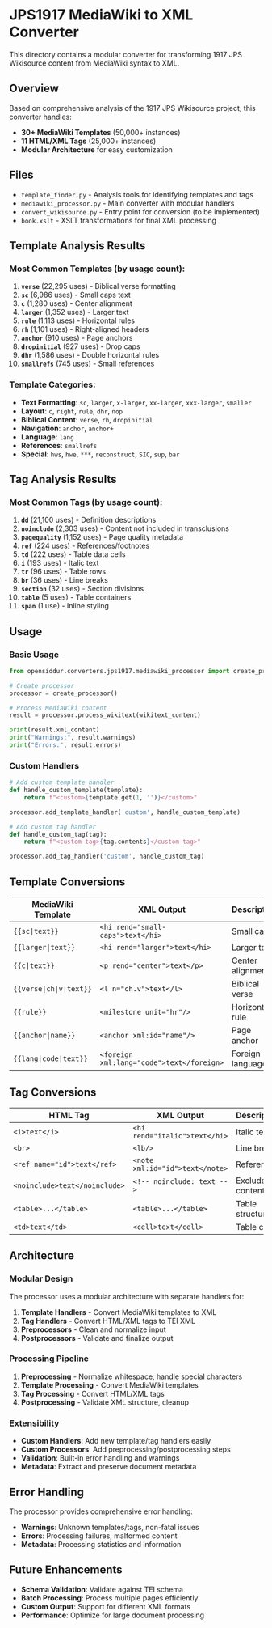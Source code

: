 # JPS1917 MediaWiki to XML Converter

This directory contains a modular converter for transforming 1917 JPS Wikisource content from MediaWiki syntax to XML.

## Overview

Based on comprehensive analysis of the 1917 JPS Wikisource project, this converter handles:

- **30+ MediaWiki Templates** (50,000+ instances)
- **11 HTML/XML Tags** (25,000+ instances)
- **Modular Architecture** for easy customization

## Files

- `template_finder.py` - Analysis tools for identifying templates and tags
- `mediawiki_processor.py` - Main converter with modular handlers
- `convert_wikisource.py` - Entry point for conversion (to be implemented)
- `book.xslt` - XSLT transformations for final XML processing

## Template Analysis Results

### Most Common Templates (by usage count):
1. **`verse`** (22,295 uses) - Biblical verse formatting
2. **`sc`** (6,986 uses) - Small caps text
3. **`c`** (1,280 uses) - Center alignment
4. **`larger`** (1,352 uses) - Larger text
5. **`rule`** (1,113 uses) - Horizontal rules
6. **`rh`** (1,101 uses) - Right-aligned headers
7. **`anchor`** (910 uses) - Page anchors
8. **`dropinitial`** (927 uses) - Drop caps
9. **`dhr`** (1,586 uses) - Double horizontal rules
10. **`smallrefs`** (745 uses) - Small references

### Template Categories:
- **Text Formatting**: `sc`, `larger`, `x-larger`, `xx-larger`, `xxx-larger`, `smaller`
- **Layout**: `c`, `right`, `rule`, `dhr`, `nop`
- **Biblical Content**: `verse`, `rh`, `dropinitial`
- **Navigation**: `anchor`, `anchor+`
- **Language**: `lang`
- **References**: `smallrefs`
- **Special**: `hws`, `hwe`, `***`, `reconstruct`, `SIC`, `sup`, `bar`

## Tag Analysis Results

### Most Common Tags (by usage count):
1. **`dd`** (21,100 uses) - Definition descriptions
2. **`noinclude`** (2,303 uses) - Content not included in transclusions
3. **`pagequality`** (1,152 uses) - Page quality metadata
4. **`ref`** (224 uses) - References/footnotes
5. **`td`** (222 uses) - Table data cells
6. **`i`** (193 uses) - Italic text
7. **`tr`** (96 uses) - Table rows
8. **`br`** (36 uses) - Line breaks
9. **`section`** (32 uses) - Section divisions
10. **`table`** (5 uses) - Table containers
11. **`span`** (1 use) - Inline styling

## Usage

### Basic Usage

```python
from opensiddur.converters.jps1917.mediawiki_processor import create_processor

# Create processor
processor = create_processor()

# Process MediaWiki content
result = processor.process_wikitext(wikitext_content)

print(result.xml_content)
print("Warnings:", result.warnings)
print("Errors:", result.errors)
```

### Custom Handlers

```python
# Add custom template handler
def handle_custom_template(template):
    return f"<custom>{template.get(1, '')}</custom>"

processor.add_template_handler('custom', handle_custom_template)

# Add custom tag handler
def handle_custom_tag(tag):
    return f"<custom-tag>{tag.contents}</custom-tag>"

processor.add_tag_handler('custom', handle_custom_tag)
```

## Template Conversions

| MediaWiki Template | XML Output | Description |
|-------------------|------------|-------------|
| `{{sc\|text}}` | `<hi rend="small-caps">text</hi>` | Small caps |
| `{{larger\|text}}` | `<hi rend="larger">text</hi>` | Larger text |
| `{{c\|text}}` | `<p rend="center">text</p>` | Center alignment |
| `{{verse\|ch\|v\|text}}` | `<l n="ch.v">text</l>` | Biblical verse |
| `{{rule}}` | `<milestone unit="hr"/>` | Horizontal rule |
| `{{anchor\|name}}` | `<anchor xml:id="name"/>` | Page anchor |
| `{{lang\|code\|text}}` | `<foreign xml:lang="code">text</foreign>` | Foreign language |

## Tag Conversions

| HTML Tag | XML Output | Description |
|----------|------------|-------------|
| `<i>text</i>` | `<hi rend="italic">text</hi>` | Italic text |
| `<br>` | `<lb/>` | Line break |
| `<ref name="id">text</ref>` | `<note xml:id="id">text</note>` | Reference |
| `<noinclude>text</noinclude>` | `<!-- noinclude: text -->` | Excluded content |
| `<table>...</table>` | `<table>...</table>` | Table structure |
| `<td>text</td>` | `<cell>text</cell>` | Table cell |

## Architecture

### Modular Design

The processor uses a modular architecture with separate handlers for:

1. **Template Handlers** - Convert MediaWiki templates to XML
2. **Tag Handlers** - Convert HTML/XML tags to TEI XML
3. **Preprocessors** - Clean and normalize input
4. **Postprocessors** - Validate and finalize output

### Processing Pipeline

1. **Preprocessing** - Normalize whitespace, handle special characters
2. **Template Processing** - Convert MediaWiki templates
3. **Tag Processing** - Convert HTML/XML tags
4. **Postprocessing** - Validate XML structure, cleanup

### Extensibility

- **Custom Handlers**: Add new template/tag handlers easily
- **Custom Processors**: Add preprocessing/postprocessing steps
- **Validation**: Built-in error handling and warnings
- **Metadata**: Extract and preserve document metadata

## Error Handling

The processor provides comprehensive error handling:

- **Warnings**: Unknown templates/tags, non-fatal issues
- **Errors**: Processing failures, malformed content
- **Metadata**: Processing statistics and information

## Future Enhancements

- **Schema Validation**: Validate against TEI schema
- **Batch Processing**: Process multiple pages efficiently
- **Custom Output**: Support for different XML formats
- **Performance**: Optimize for large document processing